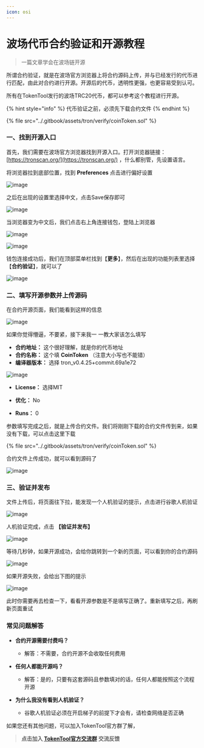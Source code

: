 ```yaml
---
icon: osi
---
```


# 波场代币合约验证和开源教程

> 一篇文章学会在波场链开源

所谓合约验证，就是在波场官方浏览器上将合约源码上传，并与已经发行的代币进行匹配，由此对合约进行开源。开源后的代币，透明性更强，也更容易受到认可。

所有在TokenTool发行的波场TRC20代币，都可以参考这个教程进行开源。

{% hint style="info" %}
代币验证之前，必须先下载合约文件
{% endhint %}

{% file src="../.gitbook/assets/tron/verify/coinToken.sol" %}

### 一、找到开源入口

首先，我们需要在波场官方浏览器找到开源入口。打开浏览器链接：[https://tronscan.org/](https://tronscan.org/) ，什么都别管，先设置语言。

将浏览器拉到底部位置，找到 **Preferences** 点击进行偏好设置

![image](../.gitbook/assets/tron/verify/1.png)

之后在出现的设置里选择中文，点击Save保存即可

![image](../.gitbook/assets/tron/verify/2.png)

当浏览器变为中文后，我们点击右上角连接钱包，登陆上浏览器

![image](../.gitbook/assets/tron/verify/3.png)

![image](../.gitbook/assets/tron/verify/4.png)

钱包连接成功后，我们在顶部菜单栏找到【**更多**】，然后在出现的功能列表里选择【**合约验证**】，就可以了

![image](../.gitbook/assets/tron/verify/5.png)



### 二、填写开源参数并上传源码

在合约开源页面，我们能看到这样的信息

![image](../.gitbook/assets/tron/verify/6.png)

如果你觉得懵逼，不要紧，接下来我一 一教大家该怎么填写

-  **合约地址：** 这个很好理解，就是你的代币地址
-  **合约名称：** 这个填 **CoinToken** （注意大小写也不能错）
-  **编译器版本：** 选择 tron_v0.4.25+commit.69a1e72

![image](../.gitbook/assets/tron/verify/7.png)

-  **License：** 选择MIT

-  **优化：** No

-  **Runs：** 0

参数填写完成之后，就是上传合约文件。我们将刚刚下载的合约文件传到来，如果没有下载，可以点击这里下载

{% file src="../.gitbook/assets/tron/verify/coinToken.sol" %}

合约文件上传成功，就可以看到源码了

![image](../.gitbook/assets/tron/verify/8.png)



### 三、验证并发布

文件上传后，将页面往下拉，能发现一个人机验证的提示，点击进行谷歌人机验证

![image](../.gitbook/assets/tron/verify/9.png)

人机验证完成，点击 **【验证并发布】**

![image](../.gitbook/assets/tron/verify/10.png)

等待几秒钟，如果开源成功，会给你跳转到一个新的页面，可以看到你的合约源码

![image](../.gitbook/assets/tron/verify/11.png)

如果开源失败，会给出下图的提示

![image](../.gitbook/assets/tron/verify/12.png)

此时你需要再去检查一下，看看开源参数是不是填写正确了。重新填写之后，再刷新页面重试

### 常见问题解答

- **合约开源需要付费吗？**
  - 解答：不需要，合约开源不会收取任何费用

- **任何人都能开源吗？**
  - 解答：是的，只要有这套源码且参数填对的话，任何人都能按照这个流程开源

- **为什么我没有看到人机验证？**
	- 谷歌人机验证必须在开启梯子的前提下才会有，请检查网络是否正确


如果您还有其他问题，可以加入TokenTool官方群了解，

> **点击加入 [TokenTool官方交流群](https://t.me/tokentool_app) 交流反馈**